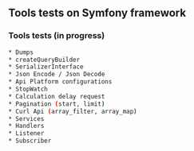 ## Tools tests on Symfony framework

### Tools tests (in progress)

``` bash
* Dumps
* createQueryBuilder
* SerializerInterface
* Json Encode / Json Decode
* Api Platform configurations
* StopWatch
* Calculation delay request
* Pagination (start, limit)
* Curl Api (array_filter, array_map)
* Services
* Handlers
* Listener
* Subscriber
```